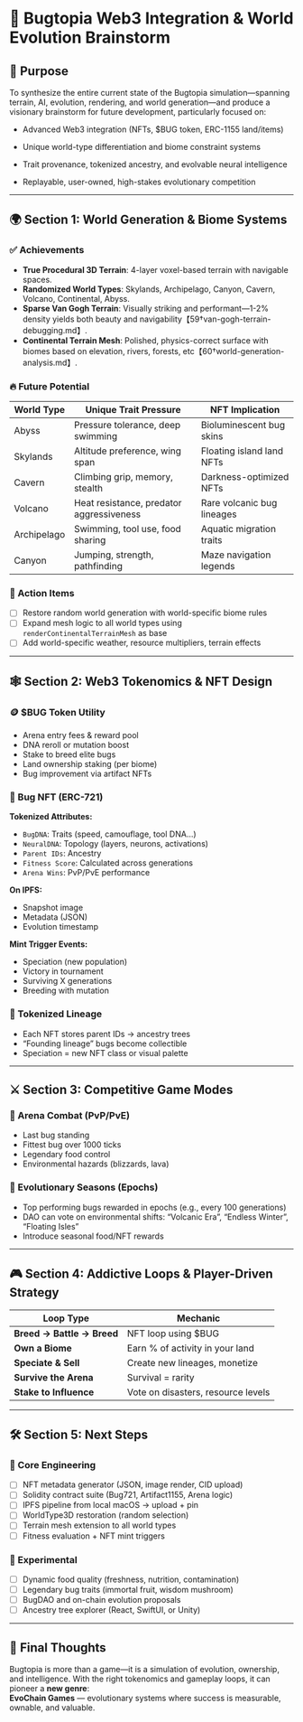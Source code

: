 # 🧬 Bugtopia Web3 Integration & World Evolution Brainstorm

## 🧠 Purpose

To synthesize the entire current state of the Bugtopia simulation—spanning terrain, AI, evolution, rendering, and world generation—and produce a visionary brainstorm for future development, particularly focused on:

- Advanced Web3 integration (NFTs, $BUG token, ERC-1155 land/items)

- Unique world-type differentiation and biome constraint systems
- Trait provenance, tokenized ancestry, and evolvable neural intelligence
- Replayable, user-owned, high-stakes evolutionary competition

---

## 🌍 Section 1: World Generation & Biome Systems

### ✅ Achievements

- **True Procedural 3D Terrain**: 4-layer voxel-based terrain with navigable spaces.
- **Randomized World Types**: Skylands, Archipelago, Canyon, Cavern, Volcano, Continental, Abyss.
- **Sparse Van Gogh Terrain**: Visually striking and performant—1-2% density yields both beauty and navigability【59†van-gogh-terrain-debugging.md】.
- **Continental Terrain Mesh**: Polished, physics-correct surface with biomes based on elevation, rivers, forests, etc【60†world-generation-analysis.md】.

### 🔥 Future Potential

| World Type      | Unique Trait Pressure                   | NFT Implication               |
|------------------|-----------------------------------------|-------------------------------|
| Abyss            | Pressure tolerance, deep swimming       | Bioluminescent bug skins      |
| Skylands         | Altitude preference, wing span          | Floating island land NFTs     |
| Cavern           | Climbing grip, memory, stealth          | Darkness-optimized NFTs       |
| Volcano          | Heat resistance, predator aggressiveness| Rare volcanic bug lineages    |
| Archipelago      | Swimming, tool use, food sharing        | Aquatic migration traits      |
| Canyon           | Jumping, strength, pathfinding          | Maze navigation legends       |

### 🌱 Action Items

- [ ] Restore random world generation with world-specific biome rules
- [ ] Expand mesh logic to all world types using `renderContinentalTerrainMesh` as base
- [ ] Add world-specific weather, resource multipliers, terrain effects

---

## 🕸️ Section 2: Web3 Tokenomics & NFT Design

### 🪙 $BUG Token Utility

- Arena entry fees & reward pool
- DNA reroll or mutation boost
- Stake to breed elite bugs
- Land ownership staking (per biome)
- Bug improvement via artifact NFTs

### 🧬 Bug NFT (ERC-721)

**Tokenized Attributes:**

- `BugDNA`: Traits (speed, camouflage, tool DNA...)
- `NeuralDNA`: Topology (layers, neurons, activations)
- `Parent IDs`: Ancestry
- `Fitness Score`: Calculated across generations
- `Arena Wins`: PvP/PvE performance

**On IPFS:**
- Snapshot image
- Metadata (JSON)
- Evolution timestamp

**Mint Trigger Events:**
- Speciation (new population)
- Victory in tournament
- Surviving X generations
- Breeding with mutation

### 🧬 Tokenized Lineage

- Each NFT stores parent IDs → ancestry trees
- “Founding lineage” bugs become collectible
- Speciation = new NFT class or visual palette

---

## ⚔️ Section 3: Competitive Game Modes

### 🎯 Arena Combat (PvP/PvE)

- Last bug standing
- Fittest bug over 1000 ticks
- Legendary food control
- Environmental hazards (blizzards, lava)

### 🧠 Evolutionary Seasons (Epochs)

- Top performing bugs rewarded in epochs (e.g., every 100 generations)
- DAO can vote on environmental shifts: “Volcanic Era”, “Endless Winter”, “Floating Isles”
- Introduce seasonal food/NFT rewards

---

## 🎮 Section 4: Addictive Loops & Player-Driven Strategy

| Loop Type             | Mechanic |
|-----------------------|----------|
| **Breed → Battle → Breed** | NFT loop using $BUG |
| **Own a Biome**       | Earn % of activity in your land |
| **Speciate & Sell**   | Create new lineages, monetize |
| **Survive the Arena** | Survival = rarity |
| **Stake to Influence**| Vote on disasters, resource levels |

---

## 🛠️ Section 5: Next Steps

### 🔧 Core Engineering

- [ ] NFT metadata generator (JSON, image render, CID upload)
- [ ] Solidity contract suite (Bug721, Artifact1155, Arena logic)
- [ ] IPFS pipeline from local macOS → upload + pin
- [ ] WorldType3D restoration (random selection)
- [ ] Terrain mesh extension to all world types
- [ ] Fitness evaluation + NFT mint triggers

### 🔮 Experimental

- [ ] Dynamic food quality (freshness, nutrition, contamination)
- [ ] Legendary bug traits (immortal fruit, wisdom mushroom)
- [ ] BugDAO and on-chain evolution proposals
- [ ] Ancestry tree explorer (React, SwiftUI, or Unity)

---

## 🧠 Final Thoughts

Bugtopia is more than a game—it is a simulation of evolution, ownership, and intelligence. With the right tokenomics and gameplay loops, it can pioneer a **new genre**:  
**EvoChain Games** — evolutionary systems where success is measurable, ownable, and valuable.
